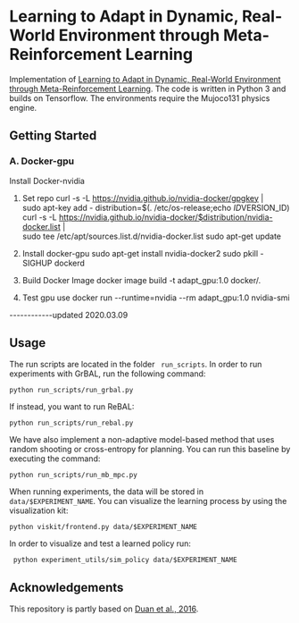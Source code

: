 # Learning to Adapt in Dynamic, Real-World Environment through Meta-Reinforcement Learning

Implementation of [Learning to Adapt in Dynamic, Real-World Environment through Meta-Reinforcement Learning](https://arxiv.org/abs/1803.11347).
The code is written in Python 3 and builds on Tensorflow. The environments require the Mujoco131 physics engine.

## Getting Started
### A. Docker-gpu
Install Docker-nvidia
1. Set repo
curl -s -L https://nvidia.github.io/nvidia-docker/gpgkey | \
  sudo apt-key add -
distribution=$(. /etc/os-release;echo $ID$VERSION_ID)
curl -s -L https://nvidia.github.io/nvidia-docker/$distribution/nvidia-docker.list | \
  sudo tee /etc/apt/sources.list.d/nvidia-docker.list
sudo apt-get update

2. Install docker-gpu
sudo apt-get install nvidia-docker2
sudo pkill -SIGHUP dockerd

3. Build Docker Image
docker image build -t adapt_gpu:1.0 docker/.

4. Test gpu use
docker run --runtime=nvidia --rm adapt_gpu:1.0 nvidia-smi

------------updated 2020.03.09

## Usage
The run scripts are located in the folder ``` run_scripts```.
In order to run experiments with GrBAL, run the following command:

```python run_scripts/run_grbal.py ```

If instead, you want to run ReBAL:

``` python run_scripts/run_rebal.py ```

We have also implement a non-adaptive model-based method that uses random shooting or cross-entropy for planning. You
can run this baseline by executing the command:

``` python run_scripts/run_mb_mpc.py ```


When running experiments, the data will be stored in ``` data/$EXPERIMENT_NAME ```. You can visualize the learning process
by using the visualization kit:

``` python viskit/frontend.py data/$EXPERIMENT_NAME ```

In order to visualize and test a learned policy run:

``` python experiment_utils/sim_policy data/$EXPERIMENT_NAME```

## Acknowledgements
This repository is partly based on [Duan et al., 2016](https://arxiv.org/abs/1611.02779).
